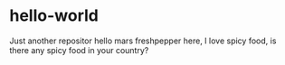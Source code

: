 # hello-world
Just another repositor
hello mars
freshpepper here, I love spicy food, is there any spicy food in your country?
